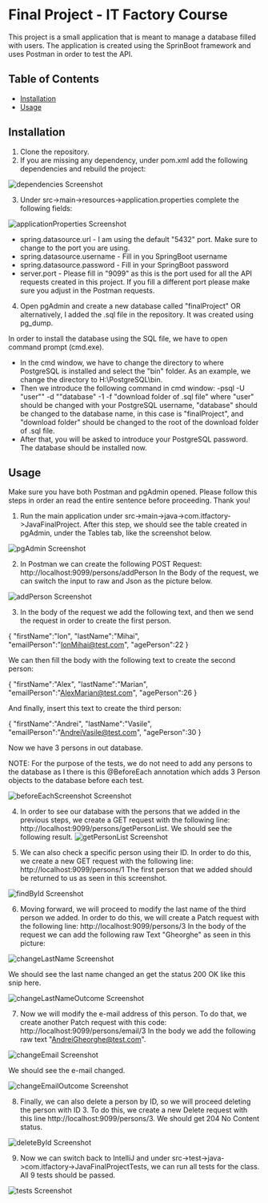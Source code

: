 # Final Project - IT Factory Course

This project is a small application that is meant to manage a database filled with users.
The application is created using the SprinBoot framework and uses Postman in order to test the API.

## Table of Contents

- [Installation](#installation)
- [Usage](#usage)

## Installation

1. Clone the repository.
2. If you are missing any dependency, under pom.xml add the following dependencies and rebuild the project:

![dependencies Screenshot](screenshots/dependencies.png)

3. Under src->main->resources->application.properties complete the following fields:

![applicationProperties Screenshot](screenshots/applicationProperties.png)

- spring.datasource.url - I am using the default "5432" port. Make sure to change to the port you are using.
- spring.datasource.username - Fill in you SpringBoot username
- spring.datasource.password - Fill in your SpringBoot password
- server.port - Please fill in "9099" as this is the port used for all the API requests created in this project. If you
  fill a different port please make sure you adjust in the Postman requests.

4. Open pgAdmin and create a new database called "finalProject" OR alternatively, I added the .sql file in the repository. It was created using pg_dump.

In order to install the database using the SQL file, we have to open command prompt (cmd.exe).

- In the cmd window, we have to change the directory to where PostgreSQL is installed and select the "bin" folder. As an example, we change the directory to H:\PostgreSQL\bin.
- Then we introduce the following command in cmd window: -psql -U "user"" -d ""database" -1 -f "download folder of .sql file" where "user" should be changed with your PostgreSQL username, "database" should be changed to the database name, in this case is "finalProject", and "download folder" should be changed to the root of the download folder of .sql file.
- After that, you will be asked to introduce your PostgreSQL password. The database should be installed now.


## Usage

Make sure you have both Postman and pgAdmin opened.
Please follow this steps in order an read the entire sentence before proceeding. Thank you!

1. Run the main application under src->main->java->com.itfactory->JavaFinalProject.
   After this step, we should see the table created in pgAdmin, under the Tables tab, like the screenshot below.

![pgAdmin Screenshot](screenshots/pgAdmin.png)

2. In Postman we can create the following POST Request: http://localhost:9099/persons/addPerson
   In the Body of the request, we can switch the input to raw and Json as the picture below.

![addPerson Screenshot](screenshots/addPerson.png)

3. In the body of the request we add the following text, and then we send the request in order to create the first
   person.

{
"firstName":"Ion",
"lastName":"Mihai",
"emailPerson":"IonMihai@test.com",
"agePerson":22
}

We can then fill the body with the following text to create the second person:

{
"firstName":"Alex",
"lastName":"Marian",
"emailPerson":"AlexMarian@test.com",
"agePerson":26
}

And finally, insert this text to create the third person:

{
"firstName":"Andrei",
"lastName":"Vasile",
"emailPerson":"AndreiVasile@test.com",
"agePerson":30
}

Now we have 3 persons in out database.

NOTE: For the purpose of the tests, we do not need to add any persons to the database as I there is this @BeforeEach
annotation which adds 3 Person objects to the database before each test.

![beforeEachScreenshot Screenshot](/screenshots/beforeEachScreenshot.png)

4. In order to see our database with the persons that we added in the previous steps,
   we create a GET request with the following line: http://localhost:9099/persons/getPersonList. We should see the
   following result.
   ![getPersonList Screenshot](screenshots/getPersonList.png)

5. We can also check a specific person using their ID. In order to do this, we create a new GET request with the
   following line: http://localhost:9099/persons/1
   The first person that we added should be returned to us as seen in this screenshot.

![findById Screenshot](screenshots/findById.png)

6. Moving forward, we will proceed to modify the last name of the third person we added.
   In order to do this, we will create a Patch request with the following line: http://localhost:9099/persons/3
   In the body of the request we can add the following raw Text "Gheorghe" as seen in this picture:

![changeLastName Screenshot](screenshots/changeLastName.png)

We should see the last name changed an get the status 200 OK like this snip here.

![changeLastNameOutcome Screenshot](screenshots/changeLastNameOutcome.png)

7. Now we will modify the e-mail address of this person. To do that, we create another Patch request with this
   code: http://localhost:9099/persons/email/3
   In the body we add the following raw text "AndreiGheorghe@test.com".

![changeEmail Screenshot](screenshots/changeEmail.png)

We should see the e-mail changed.

![changeEmailOutcome Screenshot](screenshots/changeEmailOutcome.png)

8. Finally, we can also delete a person by ID, so we will proceed deleting the person with ID 3.
   To do this, we create a new Delete request with this line http://localhost:9099/persons/3.
   We should get 204 No Content status.

![deleteById Screenshot](screenshots/deleteById.png)

9. Now we can switch back to IntelliJ and under src->test->java->com.itfactory->JavaFinalProjectTests, we can run all
   tests for the class.
   All 9 tests should be passed.

![tests Screenshot](screenshots/testsv2.png)

